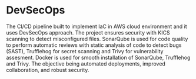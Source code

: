 # DevSecOps
The CI/CD pipeline built to implement IaC in AWS cloud environment and it uses DevSecOps approach. The project ensures security with KICS scanning to detect misconfigured files. SonarQube is used for code quality to perform automatic reviews with static analysis of code to detect bugs (SAST), Trufflehog for secret scanning and Trivy for vulnerability assesment. Docker is used for smooth installation of SonarQube, Trufflehog and Trivy. The objective being automated deployments, improved collaboration, and robust security.
